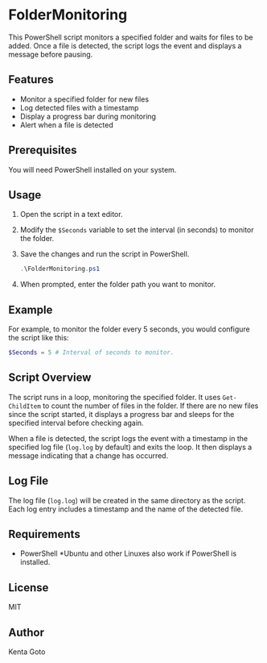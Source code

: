 # FolderMonitoring

This PowerShell script monitors a specified folder and waits for files to be added. Once a file is detected, the script logs the event and displays a message before pausing.

## Features

- Monitor a specified folder for new files
- Log detected files with a timestamp
- Display a progress bar during monitoring
- Alert when a file is detected

## Prerequisites

You will need PowerShell installed on your system.

## Usage

1. Open the script in a text editor.
2. Modify the `$Seconds` variable to set the interval (in seconds) to monitor the folder.
3. Save the changes and run the script in PowerShell.

    ```powershell
    .\FolderMonitoring.ps1
    ```

4. When prompted, enter the folder path you want to monitor.

## Example

For example, to monitor the folder every 5 seconds, you would configure the script like this:

```powershell
$Seconds = 5 # Interval of seconds to monitor.
```


## Script Overview

The script runs in a loop, monitoring the specified folder. It uses `Get-ChildItem` to count the number of files in the folder. If there are no new files since the script started, it displays a progress bar and sleeps for the specified interval before checking again.

When a file is detected, the script logs the event with a timestamp in the specified log file (`log.log` by default) and exits the loop. It then displays a message indicating that a change has occurred.

## Log File

The log file (`log.log`) will be created in the same directory as the script. Each log entry includes a timestamp and the name of the detected file.

## Requirements  
- PowerShell *Ubuntu and other Linuxes also work if PowerShell is installed.  

## License

MIT

## Author

Kenta Goto
